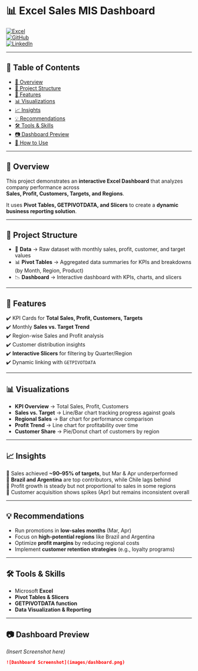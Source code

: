 # 📊 Excel Sales MIS Dashboard

[![Excel](https://img.shields.io/badge/Excel-Dashboard-green?logo=microsoft-excel)](https://www.microsoft.com/en-in/microsoft-365/excel)  
[![GitHub](https://img.shields.io/badge/GitHub-Repo-blue?logo=github)](YOUR_GITHUB_REPO_LINK)  
[![LinkedIn](https://img.shields.io/badge/LinkedIn-Portfolio-blue?logo=linkedin)](YOUR_LINKEDIN_PROJECT_LINK)  

---

## 📑 Table of Contents
- [📌 Overview](#-overview)
- [📂 Project Structure](#-project-structure)
- [🔑 Features](#-features)
- [📊 Visualizations](#-visualizations)
- [📈 Insights](#-insights)
- [💡 Recommendations](#-recommendations)
- [🛠 Tools & Skills](#-tools--skills)
- [📷 Dashboard Preview](#-dashboard-preview)
- [🚀 How to Use](#-how-to-use)

---

## 📌 Overview
This project demonstrates an **interactive Excel Dashboard** that analyzes company performance across  
**Sales, Profit, Customers, Targets, and Regions**.  

It uses **Pivot Tables, GETPIVOTDATA, and Slicers** to create a **dynamic business reporting solution**.

---

## 📂 Project Structure
- 📁 **Data** → Raw dataset with monthly sales, profit, customer, and target values  
- 📊 **Pivot Tables** → Aggregated data summaries for KPIs and breakdowns (by Month, Region, Product)  
- 📉 **Dashboard** → Interactive dashboard with KPIs, charts, and slicers  

---

## 🔑 Features
✔️ KPI Cards for **Total Sales, Profit, Customers, Targets**  
✔️ Monthly **Sales vs. Target Trend**  
✔️ Region-wise Sales and Profit analysis  
✔️ Customer distribution insights  
✔️ **Interactive Slicers** for filtering by Quarter/Region  
✔️ Dynamic linking with `GETPIVOTDATA`  

---

## 📊 Visualizations
- **KPI Overview** → Total Sales, Profit, Customers  
- **Sales vs. Target** → Line/Bar chart tracking progress against goals  
- **Regional Sales** → Bar chart for performance comparison  
- **Profit Trend** → Line chart for profitability over time  
- **Customer Share** → Pie/Donut chart of customers by region  

---

## 📈 Insights
📍 Sales achieved **~90–95% of targets**, but Mar & Apr underperformed  
📍 **Brazil and Argentina** are top contributors, while Chile lags behind  
📍 Profit growth is steady but not proportional to sales in some regions  
📍 Customer acquisition shows spikes (Apr) but remains inconsistent overall  

---

## 💡 Recommendations
- Run promotions in **low-sales months** (Mar, Apr)  
- Focus on **high-potential regions** like Brazil and Argentina  
- Optimize **profit margins** by reducing regional costs  
- Implement **customer retention strategies** (e.g., loyalty programs)  

---

## 🛠 Tools & Skills
- Microsoft **Excel**  
- **Pivot Tables & Slicers**  
- **GETPIVOTDATA function**  
- **Data Visualization & Reporting**  

---

## 📷 Dashboard Preview
*(Insert Screenshot here)*  

```markdown
![Dashboard Screenshot](images/dashboard.png)
